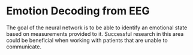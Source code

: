 # Emotion Decoding from EEG

The goal of the neural network is to be able to identify an emotional state based on measurements provided to it. Successful research in this area could be beneficial when working with patients that are unable to communicate.